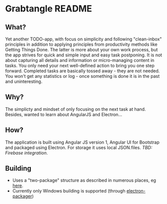# Grabtangle README

## What?
Yet another TODO-app, with focus on simplicity and following "clean-inbox" principles in addition to applying principles from productivity methods like Getting Things Done. The latter is more about your own work process, but the app strives for quick and simple input and easy task postponing. It is not about capturing all details and information or micro-managing content in tasks. You only need your next well-defined action to bring you one step forward. Completed tasks are basically tossed away - they are not needed. You won't get any statistics or log - once something is done it is in the past and uninteresting.

## Why?
The simplicty and mindset of only focusing on the next task at hand. Besides, wanted to learn about AngularJS and Electron...

## How?
The application is built using Angular JS version 1, Angular UI for Bootstrap and packaged using Electron. For storage it uses local JSON.files. *TBD: Firebase integration*.

## Building
* Uses a "two-package" structure as described in numerous places, eg [here](http://electron.rocks/electron-builder-explained/).
* Currently only Windows building is supported (through [electron-packager](https://github.com/electron-userland/electron-packager)) 
